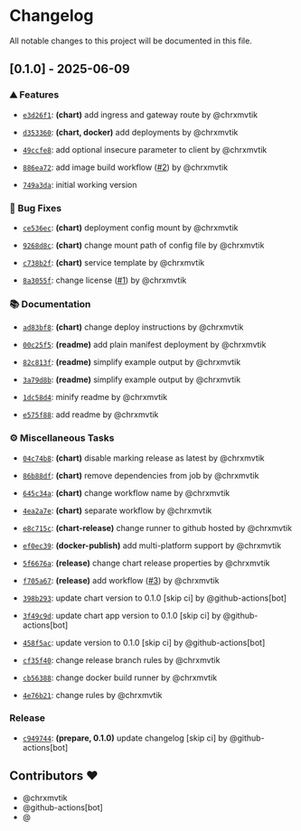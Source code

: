 # Changelog

All notable changes to this project will be documented in this file.

## [0.1.0] - 2025-06-09

### ⛰️  Features

- [``e3d26f1``](https://github.com/chrxmvtik/gitlab-mr-conform/commit/e3d26f1e75d95ce0107d7a48b7bffc3b44355874): **(chart)** add ingress and gateway route by @chrxmvtik

- [``d353360``](https://github.com/chrxmvtik/gitlab-mr-conform/commit/d353360a371ea9e9356244e379d053e7d4b619d2): **(chart, docker)** add deployments by @chrxmvtik

- [``49ccfe8``](https://github.com/chrxmvtik/gitlab-mr-conform/commit/49ccfe8fadd3dc4748d9f6d776702cb295c8d794): add optional insecure parameter to client by @chrxmvtik

- [``886ea72``](https://github.com/chrxmvtik/gitlab-mr-conform/commit/886ea72bece66e58bf53bc13deff3a9f19742199): add image build workflow ([#2](https://github.com/chrxmvtik/gitlab-mr-conform/issues/2)) by @chrxmvtik

- [``749a3da``](https://github.com/chrxmvtik/gitlab-mr-conform/commit/749a3da6cd7382b51626cb66b1d637559eb62d03): initial working version


### 🐛 Bug Fixes

- [``ce536ec``](https://github.com/chrxmvtik/gitlab-mr-conform/commit/ce536ec6b45160a17de95b4743200105201e37c8): **(chart)** deployment config mount by @chrxmvtik

- [``9268d8c``](https://github.com/chrxmvtik/gitlab-mr-conform/commit/9268d8c5f62efc5a72378f900d48fa17bbe0ac87): **(chart)** change mount path of config file by @chrxmvtik

- [``c738b2f``](https://github.com/chrxmvtik/gitlab-mr-conform/commit/c738b2f9c2403b28e3c80cb82107b56926ef6383): **(chart)** service template by @chrxmvtik

- [``8a3055f``](https://github.com/chrxmvtik/gitlab-mr-conform/commit/8a3055f0aea60c8bd9beef961d319cd4f9924052): change license ([#1](https://github.com/chrxmvtik/gitlab-mr-conform/issues/1)) by @chrxmvtik


### 📚 Documentation

- [``ad83bf8``](https://github.com/chrxmvtik/gitlab-mr-conform/commit/ad83bf81dfa3f22c2ac1d80791931f5ddf5771df): **(chart)** change deploy instructions by @chrxmvtik

- [``00c25f5``](https://github.com/chrxmvtik/gitlab-mr-conform/commit/00c25f567299acb61c51bf519ee7aaba83674ff5): **(readme)** add plain manifest deployment by @chrxmvtik

- [``82c813f``](https://github.com/chrxmvtik/gitlab-mr-conform/commit/82c813ffe9f0bc1d0a89e30e1ee3a1571d8ab84d): **(readme)** simplify example output by @chrxmvtik

- [``3a79d8b``](https://github.com/chrxmvtik/gitlab-mr-conform/commit/3a79d8be5b4c155a4788bdd9153de7afd282090e): **(readme)** simplify example output by @chrxmvtik

- [``1dc58d4``](https://github.com/chrxmvtik/gitlab-mr-conform/commit/1dc58d4ce46f6fb3fcb852cd858b5129f41dde57): minify readme by @chrxmvtik

- [``e575f88``](https://github.com/chrxmvtik/gitlab-mr-conform/commit/e575f88af3ae32a5b2236e0d5ef673e6e1a00429): add readme by @chrxmvtik


### ⚙️ Miscellaneous Tasks

- [``04c74b8``](https://github.com/chrxmvtik/gitlab-mr-conform/commit/04c74b85bec42d6a4f93aa13326b3efbbedfe2f9): **(chart)** disable marking release as latest by @chrxmvtik

- [``86b88df``](https://github.com/chrxmvtik/gitlab-mr-conform/commit/86b88df59cc8b1d1cd396e25732e5434c1b6e865): **(chart)** remove dependencies from job by @chrxmvtik

- [``645c34a``](https://github.com/chrxmvtik/gitlab-mr-conform/commit/645c34a9698c4535e53b065ecd639a0aa7005c62): **(chart)** change workflow name by @chrxmvtik

- [``4ea2a7e``](https://github.com/chrxmvtik/gitlab-mr-conform/commit/4ea2a7e745a82e99029d89cfbdbfd4a3912774c0): **(chart)** separate workflow by @chrxmvtik

- [``e8c715c``](https://github.com/chrxmvtik/gitlab-mr-conform/commit/e8c715c687b8d63681e1d5bfb71518123d48cfce): **(chart-release)** change runner to github hosted by @chrxmvtik

- [``ef0ec39``](https://github.com/chrxmvtik/gitlab-mr-conform/commit/ef0ec39a291a7b749924f73efe15b2f8c57dddd4): **(docker-publish)** add multi-platform support by @chrxmvtik

- [``5f6676a``](https://github.com/chrxmvtik/gitlab-mr-conform/commit/5f6676a214a6299bcfc332f5a70f61170b23de84): **(release)** change chart release properties by @chrxmvtik

- [``f705a67``](https://github.com/chrxmvtik/gitlab-mr-conform/commit/f705a67166c961362694212433eda23ff6400748): **(release)** add workflow ([#3](https://github.com/chrxmvtik/gitlab-mr-conform/issues/3)) by @chrxmvtik

- [``398b293``](https://github.com/chrxmvtik/gitlab-mr-conform/commit/398b2934f00e47d76b881a959bc7541f44c424ec): update chart version to 0.1.0 [skip ci] by @github-actions[bot]

- [``3f49c9d``](https://github.com/chrxmvtik/gitlab-mr-conform/commit/3f49c9d77c9902aeced3de71cbd05a23a33ba603): update chart app version to 0.1.0 [skip ci] by @github-actions[bot]

- [``458f5ac``](https://github.com/chrxmvtik/gitlab-mr-conform/commit/458f5acd4c23024a03cfc92cdd0c2efe5c64ad40): update version to 0.1.0 [skip ci] by @github-actions[bot]

- [``cf35f40``](https://github.com/chrxmvtik/gitlab-mr-conform/commit/cf35f40dedd96cd8c392f73362e543f0fc16b3ea): change release branch rules by @chrxmvtik

- [``cb56388``](https://github.com/chrxmvtik/gitlab-mr-conform/commit/cb5638880bcc5ffa1684148fe840731df77f2023): change docker build runner by @chrxmvtik

- [``4e76b21``](https://github.com/chrxmvtik/gitlab-mr-conform/commit/4e76b218bde248e7c7c5b6f3f25cad7cad32a4c8): change rules by @chrxmvtik


### Release

- [``c949744``](https://github.com/chrxmvtik/gitlab-mr-conform/commit/c9497446fd97d5ba144a3c7e5b86fb161b861680): **(prepare, 0.1.0)** update changelog [skip ci] by @github-actions[bot]


## Contributors ❤️

* @chrxmvtik
* @github-actions[bot]
* @





